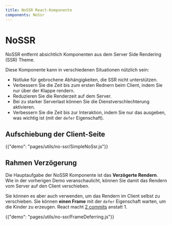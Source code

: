```yaml
---
title: NoSSR React-Komponente
components: NoSsr
---
```


# NoSSR

<p class="description">NoSSR entfernt absichtlich Komponenten aus dem Server Side Rendering (SSR) Theme.</p>

Diese Komponente kann in verschiedenen Situationen nützlich sein:

- Notluke für gebrochene Abhängigkeiten, die SSR nicht unterstützen.
- Verbessern Sie die Zeit bis zum ersten Rednern beim Client, indem Sie nur über der Klappe rendern.
- Reduzieren Sie die Renderzeit auf dem Server.
- Bei zu starker Serverlast können Sie die Dienstverschlechterung aktivieren.
- Verbessern Sie die Zeit bis zur Interaktion, indem Sie nur das ausgeben, was wichtig ist (mit der `defer` Eigenschaft).

## Aufschiebung der Client-Seite

{{"demo": "pages/utils/no-ssr/SimpleNoSsr.js"}}

## Rahmen Verzögerung

Die Hauptaufgabe der NoSSR Komponente ist das **Verzögerte Rendern**. Wie in der vorherigen Demo veranschaulicht, können Sie damit das Rendern vom Server auf den Client verschieben.

Sie können es aber auch verwenden, um das Rendern im Client selbst zu verschieben. Sie können **einen Frame** mit der `defer` Eigenschaft warten, um die Kinder zu erzeugen. React macht [2 commits](https://reactjs.org/docs/strict-mode.html#detecting-unexpected-side-effects) anstatt 1.

{{"demo": "pages/utils/no-ssr/FrameDeferring.js"}}